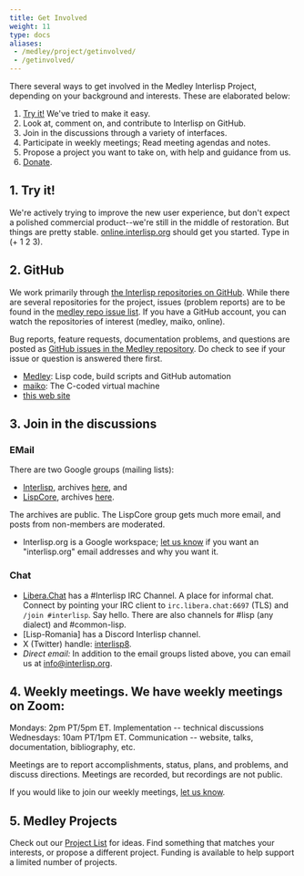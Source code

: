 ```yaml
---
title: Get Involved
weight: 11
type: docs
aliases:
 - /medley/project/getinvolved/
 - /getinvolved/
---
```


There several ways to get involved in the Medley Interlisp Project, depending on your background and interests. These are elaborated below:

1. [Try it!](/software) We've tried to make it easy.
2. Look at, comment on, and contribute to Interlisp on GitHub.
3. Join in the discussions through a variety of interfaces.
4. Participate in weekly meetings; Read meeting agendas and notes.
5. Propose a project you want to take on, with help and guidance from us.
6. [Donate](/project/donate).

## 1. Try it!

We're actively trying to improve the new user experience, but don't expect a polished commercial product--we're still in the middle of restoration. But things are pretty stable. [online.interlisp.org](https://online.interlisp.org) should get you started. Type in (+ 1 2 3).

## 2. GitHub

We work primarily through [the Interlisp repositories on GitHub](https://github.com/Interlisp). While there are several repositories for the project, issues (problem reports) are to be found in the [medley repo issue list](https://github.com/Interlisp/medley/issues). If you have a GitHub account, you can watch the repositories of interest (medley, maiko, online).

Bug reports, feature requests, documentation problems, and questions are posted as [GitHub issues in the Medley repository](https://github.com/Interlisp/medley/issues). Do check to see if your issue or question is answered there first.

* [Medley](https://github.com/Interlisp/medley): Lisp code, build scripts and GitHub automation
* [maiko](https://github.com/Interlisp/maiko): The C-coded virtual machine
* [this web site](https://github.com/Interlisp/Interlisp.github.io#README)

## 3. Join in the discussions

### EMail

There are two Google groups (mailing lists):

* [Interlisp](mailto:interlisp@googlegroups.com), archives [here](https://groups.google.com/u/1/g/interlisp), and
* [LispCore](mailto:lispcore@googlegroups.com), archives [here](https://groups.google.com/u/1/g/lispcore).

The archives are public. The LispCore group gets much more email, and posts from non-members are moderated.

* Interlisp.org is a Google workspace; [let us know](mailto:info@interlisp.org) if you want an "interlisp.org" email addresses and why you want it.

### Chat

* [Libera.Chat](https://libera.chat) has a #Interlisp IRC Channel. A place for informal chat. Connect by pointing your IRC client to `irc.libera.chat:6697` (TLS) and `/join #interlisp`. Say hello. There are also channels for #lisp (any dialect) and #common-lisp.
* [Lisp-Romania] has a Discord Interlisp channel.
* X (Twitter) handle: [interlisp8](https://twitter.com/interlisp8).
* _Direct email:_ In addition to the email groups listed above, you can email us at [info@interlisp.org](mailto:info@interlisp.org).

## 4. Weekly meetings. We have weekly meetings on Zoom:

Mondays:    2pm PT/5pm ET. Implementation -- technical discussions  
Wednesdays: 10am PT/1pm ET. Communication -- website, talks,
                             documentation, bibliography, etc.  

Meetings are to report accomplishments, status, plans, and problems, and discuss directions. Meetings are recorded, but recordings are not public.

If you would like to join our weekly meetings, [let us know](mailto:info@interlisp.org).

## 5. Medley Projects

Check out our [Project List](https://docs.google.com/document/d/1ceXj7VzPeLSM0sBwEnYQqArKsXg0VKCWLTF0zv10LRg/edit?usp=sharing) for ideas. Find something that matches your interests, or propose a different project. Funding is available to help support a limited number of projects.
